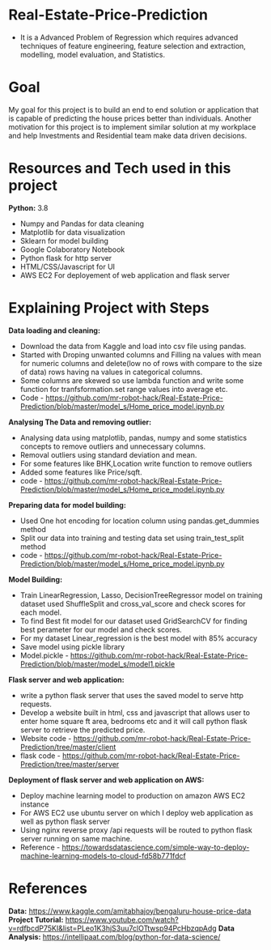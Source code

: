 # Real-Estate-Price-Prediction 
* It is a Advanced Problem of Regression which requires advanced techniques of feature engineering, feature selection and extraction, modelling, model evaluation, and Statistics.
 # Goal
 My goal for this project is to build an end to end solution or application that is capable of predicting the house prices better than individuals. Another motivation for this project is to implement similar solution at my workplace and help Investments and Residential team make data driven decisions.


# Resources and Tech used in this project
**Python:** 3.8
* Numpy and Pandas for data cleaning
* Matplotlib for data visualization
* Sklearn for model building
* Google Colaboratory Notebook
* Python flask for http server
* HTML/CSS/Javascript for UI
* AWS EC2 For deployement of web application and flask server

# Explaining Project with Steps
**Data loading and cleaning:**
* Download the data from Kaggle and load into csv file using pandas.
* Started with Droping unwanted columns and Filling na values with mean for numeric      columns and delete(low no of rows with compare to the size of data) rows having na values in categorical columns.
* Some columns are skewed so use lambda function and write some function for tranfsformation.set range values into average etc. 
* Code - https://github.com/mr-robot-hack/Real-Estate-Price-Prediction/blob/master/model_s/Home_price_model.ipynb.py

**Analysing The Data and removing outlier:**
* Analysing data using matplotlib, pandas, numpy and some statistics concepts to remove outliers and unnecessary columns.
* Removal outliers using standard deviation and mean.
* For some features like BHK,Location write function to remove outliers
* Added some features like Price/sqft.
* code - https://github.com/mr-robot-hack/Real-Estate-Price-Prediction/blob/master/model_s/Home_price_model.ipynb.py

**Preparing data for model building:**
* Used One hot encoding for location column using pandas.get_dummies method 
* Split our data into training and testing data set using train_test_split method
* code - https://github.com/mr-robot-hack/Real-Estate-Price-Prediction/blob/master/model_s/Home_price_model.ipynb.py

**Model Building:**
* Train LinearRegression, Lasso, DecisionTreeRegressor model on training dataset used ShuffleSplit and cross_val_score and check scores for each model.
* To find Best fit model for our dataset used GridSearchCV for finding best perameter for our model and check scores.
* For my dataset Linear_regression is the best model with 85% accuracy
* Save model using pickle library
* Model.pickle - https://github.com/mr-robot-hack/Real-Estate-Price-Prediction/blob/master/model_s/model1.pickle
 
 **Flask server and web application:**
 * write a python flask server that uses the saved model to serve http requests.
 * Develop a website built in html, css and javascript that allows user to enter home square ft area, bedrooms etc and it will call python flask server to retrieve the predicted price.
 *  Website code - https://github.com/mr-robot-hack/Real-Estate-Price-Prediction/tree/master/client
 *  flask code - https://github.com/mr-robot-hack/Real-Estate-Price-Prediction/tree/master/server
 
 **Deployment of flask server and web application on AWS:**
 * Deploy machine learning model to production on amazon AWS EC2 instance
 * For AWS EC2 use ubuntu server on which I deploy web application as well as python flask server
 * Using nginx reverse proxy /api requests will be routed to python flask server running on same machine.
 * Reference - https://towardsdatascience.com/simple-way-to-deploy-machine-learning-models-to-cloud-fd58b771fdcf
 

# References
**Data:** https://www.kaggle.com/amitabhajoy/bengaluru-house-price-data
**Project Tutorial:** https://www.youtube.com/watch?v=rdfbcdP75KI&list=PLeo1K3hjS3uu7clOTtwsp94PcHbzqpAdg
**Data Analysis:** https://intellipaat.com/blog/python-for-data-science/




